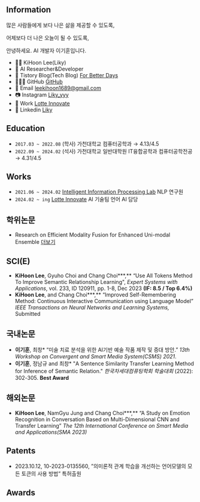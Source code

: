 ## Information
많은 사람들에게 보다 나은 삶을 제공할 수 있도록,

어제보다 더 나은 오늘이 될 수 있도록,

안녕하세요. AI 개발자 이기훈입니다.

- 👨‍💻 KiHoon Lee(Liky)
- 🤖 AI Researcher&Developer
- 📔 Tistory Blog(Tech Blog) [For Better Days](https://forbetterdays.tistory.com/)
- 👨🏻‍💻 GitHub [GitHub](https://github.com/Liky98)
- 📧 Email [leekihoon1689@gmail.com](mailto:leekihoon1689@gmail.com)
- 📷 Instagram [Liky_yyy](https://www.instagram.com/liky_yyy/)
- 🏢 Work [Lotte Innovate](https://www.lotteinnovate.com/)
- 📄 Linkedin [Liky](https://www.linkedin.com/in/kihoon-lee-a9b36b277/)

## Education
- `2017.03 ~ 2022.08`  (학사) 가천대학교 컴퓨터공학과 → 4.13/4.5
- `2022.09 ~ 2024.02`  (석사) 가천대학교 일반대학원 IT융합공학과 컴퓨터공학전공 → 4.31/4.5

## Works
- `2021.06 ~ 2024.02` [Intelligent Information Processing Lab](https://iiplab.gachon.ac.kr/) NLP 연구원
- `2024.02 ~ ing` [Lotte Innovate](https://www.lotteinnovate.com/) AI 기술팀 언어 AI 담당

## 학위논문
- Research on Efficient Modality Fusion for Enhanced Uni-modal Ensemble [더보기](Papers&Patents/Research%20on%20Efficient%20Modality%20Fusion%20for%20Enhanced%20Uni-modal%20Ensemble.md)

## SCI(E)
- **KiHoon Lee**, Gyuho Choi and Chang Choi***,** “Use All Tokens Method To Improve Semantic Relationship Learning", _Expert Systems with Applications_, vol. 233, ID 120911, pp. 1-8, Dec 2023 **(IF: 8.5 / Top 6.4%)** 
- **KiHoon Lee**, and Chang Choi***,** “Improved Self-Remembering Method: Continuous Interactive Communication using Language Model” _IEEE Transactions on Neural Networks and Learning Systems,_ Submitted

## 국내논문
- **이기훈**, 최창* “미술 치료 분석을 위한 AI기반 예술 작품 제작 및 증대 방안.” _13th Workshop on Convergent and Smart Media System(CSMS) 2021_.
- **이기훈**, 정남규 and 최창* "A Sentence Similarity Transfer Learning Method for Inference of Semantic Relation." _한국차세대컴퓨팅학회 학술대회_ (2022): 302-305. **Best Award**

## 해외논문
- **KiHoon Lee**, NamGyu Jung and Chang Choi***,** “A Study on Emotion Recognition in Conversation Based on Multi-Dimensional CNN and Transfer Learning” _The 12th International Conference on Smart Media and Applications(SMA 2023)_

## Patents
- 2023.10.12, 10-2023-0135560, ”의미론적 관계 학습을 개선하는 언어모델의 모든 토큰의 사용 방법” 특허출원

## Awards
